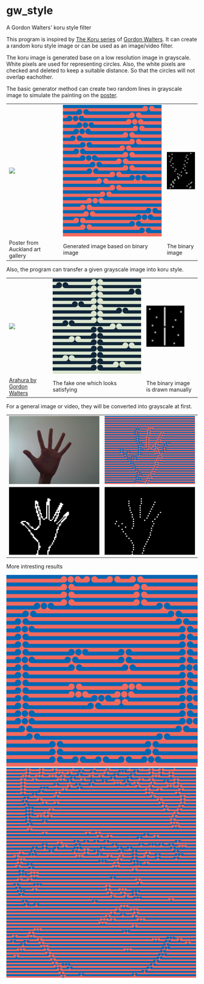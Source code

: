 # gw_style
A Gordon Walters' koru style filter

This program is inspired by [The Koru series](http://www.art-newzealand.com/Issues1to40/walters.htm) of [Gordon Walters](https://en.wikipedia.org/wiki/Gordon_Walters). It can create a random koru style image or can be used as an image/video filter.

The koru image is generated base on a low resolution image in grayscale. White pixels are used for representing circles. Also, the white pixels are checked and deleted to keep a suitable distance. So that the circles will not overlap eachother.

The basic generator method can create two random lines in grayscale image to simulate the painting on the [poster](https://www.aucklandartgallery.com/whats-on/exhibition/gordon-walters-new-vision).

<table>
<tr>
<td><img src="https://rfacdn.nz/artgallery/assets/media/2018-gordon-walters-new-vision-mobile-5.jpg" width="500px"></td>
<td><img src="https://github.com/ZZ76/gw_style/blob/master/samples/gwp.png" width="500px"></td>
<td><img src="https://github.com/ZZ76/gw_style/blob/master/bnr2.png" width="100px"></td>
</tr>
<tr>
<td>Poster from Auckland art gallery</td>
<td>Generated image based on binary image</td>
<td>The binary image</td>
</tr>
</table>

Also, the program can transfer a given grayscale image into koru style.

<table>
<tr>
<td><img src="http://www.artnet.com/WebServices/images/ll00008lldRtMJFgJ7bR3CfDrCWvaHBOc7M6E/gordon-walters-arahura.jpg" width="500px"></td>
<td><img src="https://github.com/ZZ76/gw_style/blob/master/samples/gwa.png" width="500px"></td>
<td><img src="https://github.com/ZZ76/gw_style/blob/master/bnr1.png" width="100px"></td>
</tr>
<tr>
<td><a href="http://www.artnet.com/artists/gordon-walters/arahura-hFBZT0kFDPAU28-76ocXJg2">Arahura by Gordon Walters</a></td>
<td>The fake one which looks satisfying</td>
<td>The binary image is drawn manually</td>
</tr>
</table>

For a general image or video, they will be converted into grayscale at first.

<table>
<tr>
<td><img src="https://github.com/ZZ76/gw_style/blob/master/samples/ori.png" width="500px"></td>
<td><img src="https://github.com/ZZ76/gw_style/blob/master/samples/main.png" width="500px"></td>
</tr>
<tr>
<td><img src="https://github.com/ZZ76/gw_style/blob/master/samples/lrg.png" width="500px"></td>
<td><img src="https://github.com/ZZ76/gw_style/blob/master/samples/lrg2.png" width="500px"></td>
</tr>
</table>

More intresting results

![](/samples/legoface.png)
</br>
![](/samples/king.png)
